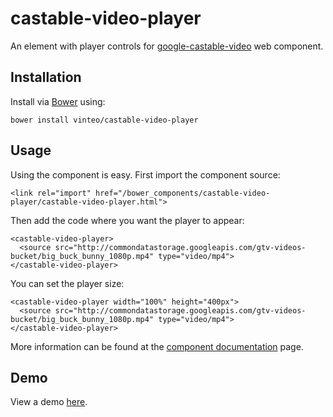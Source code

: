 # castable-video-player

An element with player controls for [google-castable-video](https://github.com/GoogleWebComponents/google-castable-video) web component.


## Installation

Install via [Bower](http://bower.io/) using:

    bower install vinteo/castable-video-player


## Usage

Using the component is easy. First import the component source:

    <link rel="import" href="/bower_components/castable-video-player/castable-video-player.html">

Then add the code where you want the player to appear:

    <castable-video-player>
      <source src="http://commondatastorage.googleapis.com/gtv-videos-bucket/big_buck_bunny_1080p.mp4" type="video/mp4">
    </castable-video-player>


You can set the player size:

    <castable-video-player width="100%" height="400px">
      <source src="http://commondatastorage.googleapis.com/gtv-videos-bucket/big_buck_bunny_1080p.mp4" type="video/mp4">
    </castable-video-player>

More information can be found at the [component documentation](http://vinteo.github.io/castable-video-player/) page.


## Demo

View a demo [here](http://vinteo.github.io/castable-video-player/components/castable-video-player/demo/).